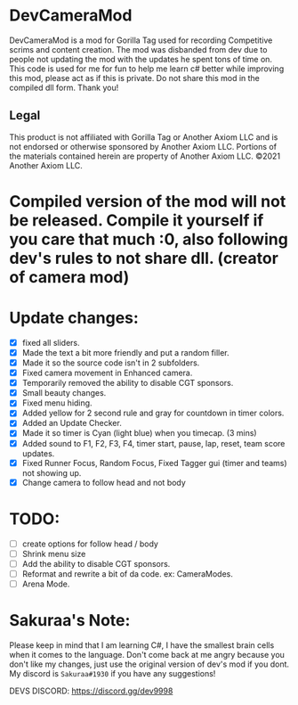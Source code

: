 # DevCameraMod
DevCameraMod is a mod for Gorilla Tag used for recording Competitive scrims and content creation. The mod was disbanded from dev due to people not updating the mod with the updates he spent tons of time on. This code is used for me for fun to help me learn c# better while improving this mod, please act as if this is private. Do not share this mod in the compiled dll form. Thank you!

## Legal 
This product is not affiliated with Gorilla Tag or Another Axiom LLC and is not endorsed or otherwise sponsored by Another Axiom LLC. Portions of the materials contained herein are property of Another Axiom LLC. ©2021 Another Axiom LLC.

# Compiled version of the mod will not be released. Compile it yourself if you care that much :0, also following dev's rules to not share dll. (creator of camera mod)

# Update changes:

- [X] fixed all sliders.
- [X] Made the text a bit more friendly and put a random filler.
- [X] Made it so the source code isn't in 2 subfolders.
- [X] Fixed camera movement in Enhanced camera.
- [X] Temporarily removed the ability to disable CGT sponsors.
- [X] Small beauty changes.
- [X] Fixed menu hiding.
- [X] Added yellow for 2 second rule and gray for countdown in timer colors.
- [X] Added an Update Checker.
- [X] Made it so timer is Cyan (light blue) when you timecap. (3 mins)
- [X] Added sound to F1, F2, F3, F4, timer start, pause, lap, reset, team score updates.
- [X] Fixed Runner Focus, Random Focus, Fixed Tagger gui (timer and teams) not showing up.
- [X] Change camera to follow head and not body

# TODO: 
- [ ] create options for follow head / body
- [ ] Shrink menu size
- [ ] Add the ability to disable CGT sponsors.
- [ ] Reformat and rewrite a bit of da code. ex: CameraModes.
- [ ] Arena Mode.

# Sakuraa's Note:

Please keep in mind that I am learning C#, I have the smallest brain cells when it comes to the language. Don't come back at me angry because you don't like my changes, just use the original version of dev's mod if you dont. My discord is `Sakuraa#1930` if you have any suggestions!

DEVS DISCORD: https://discord.gg/dev9998
